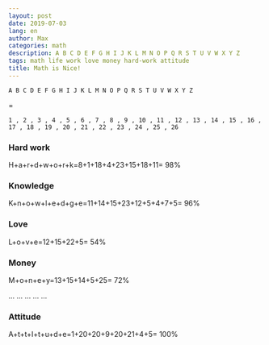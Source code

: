 ```yaml
---
layout: post
date: 2019-07-03
lang: en
author: Max
categories: math
description: A B C D E F G H I J K L M N O P Q R S T U V W X Y Z
tags: math life work love money hard-work attitude
title: Math is Nice!
---
```


`A B C D E F G H I J K L M N O P Q R S T U V W X Y Z`

=

`1 , 2 , 3 , 4 , 5 , 6 , 7 , 8 , 9 , 10 , 11 , 12 , 13 , 14 , 15 , 16 , 17 , 18 , 19 , 20 , 21 , 22 , 23 , 24 , 25 , 26`

### Hard work

H+a+r+d+w+o+r+k=8+1+18+4+23+15+18+11= 98%

### Knowledge

K+n+o+w+l+e+d+g+e=11+14+15+23+12+5+4+7+5= 96%

### Love

L+o+v+e=12+15+22+5= 54%

### Money

M+o+n+e+y=13+15+14+5+25= 72%

...
...
...
...
...

### Attitude

A+t+t+I+t+u+d+e=1+20+20+9+20+21+4+5= 100%
